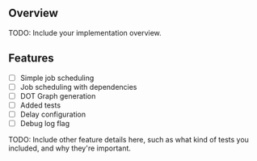 ## Overview

TODO: Include your implementation overview.

## Features

- [ ] Simple job scheduling
- [ ] Job scheduling with dependencies
- [ ] DOT Graph generation
- [ ] Added tests
- [ ] Delay configuration
- [ ] Debug log flag

TODO: Include other feature details here, such as
      what kind of tests you included, and why
      they're important.
